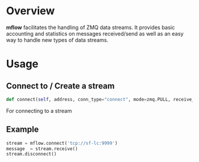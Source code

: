 # Overview
__mflow__ facilitates the handling of ZMQ data streams. It provides basic accounting and statistics on messages 
received/send as well as an easy way to handle new types of data streams.
 

# Usage

## Connect to / Create a stream

```python
def connect(self, address, conn_type="connect", mode=zmq.PULL, receive_timeout=None, queue_size=100):
```

For connecting to a stream


## Example

```python
stream = mflow.connect('tcp://sf-lc:9999')
message  = stream.receive()
stream.disconnect()
```
